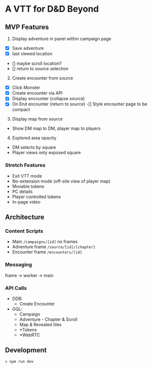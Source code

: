 # A VTT for D&D Beyond

## MVP Features

1. Display adventure in panel within campaign page
  - [x] Save adventure 
  - [x] last viewed location
  - [] maybe scroll location?
  - [] return to source selection
2. Create encounter from source
  -[x] Click Monster
  -[x] Create encounter via API
  -[x] Display encounter (collapse source)
  -[x] On End encounter (return to source)
  -[] Style encounter page to be compact
3. Display map from source
  - Show DM map to DM, player map to players
4. Explored area opacity
  - DM selects by square
  - Player views only exposed square

### Stretch Features
- Exit VTT mode
- No-extension mode (off-site view of player map)
- Movable tokens
- PC details
- Player controlled tokens
- In-page video

## Architecture

### Content Scripts
- Main `/campaigns/[id]` no frames
- Adventure frame `/source/[id]/[chapter]`
- Encounter frame `/encounters/[id]`

### Messaging

frame -> worker -> main

### API Calls

- DDB:
  - Create Encounter
- GQL:
  - Campaign
  - Adventure - Chapter & Scroll
  - Map & Revealed tiles
  - *Tokens
  - *WebRTC

## Development
`> npm run dev`